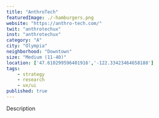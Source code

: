 ```yaml
---
title: "AnthroTech"
featuredImage: ./-hamburgers.png
website: "https://anthro-tech.com/"
twit: "anthrotechux"
inst: "anthrotechux"
category: "A"
city: "Olympia"
neighborhood: "Downtown"
size: "Medium (11-40)"
location: ['47.610299596401916','-122.33423464658188']
tags:
    - strategy
    - research
    - ux/ui
published: true
---
```


Description
